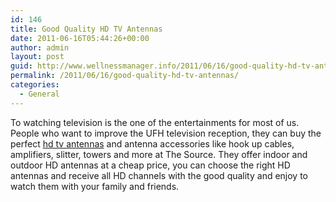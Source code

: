 ```yaml
---
id: 146
title: Good Quality HD TV Antennas
date: 2011-06-16T05:44:26+00:00
author: admin
layout: post
guid: http://www.wellnessmanager.info/2011/06/16/good-quality-hd-tv-antennas/
permalink: /2011/06/16/good-quality-hd-tv-antennas/
categories:
  - General
---
```

To watching television is the one of the entertainments for most of us. People who want to improve the UFH television reception, they can buy the perfect [hd tv antennas](http://www.thesource.ca/estore/category.aspx?language=en-CA&catalog=Online&category=Antennas) and antenna accessories like hook up cables, amplifiers, slitter, towers and more at The Source. They offer indoor and outdoor HD antennas at a cheap price, you can choose the right HD antennas and receive all HD channels with the good quality and enjoy to watch them with your family and friends.